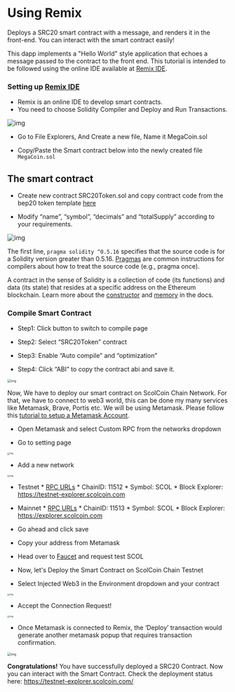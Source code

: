 # Using Remix

Deploys a SRC20 smart contract with a message, and renders it in the front-end. You can interact with the smart contract easily!

This dapp implements a "Hello World" style application that echoes a message passed to the contract to the front end. This tutorial is intended to be followed using the online IDE available at [Remix IDE](https://remix.ethereum.org/).

### Setting up [Remix IDE](https://remix.ethereum.org/)

- Remix is an online IDE to develop smart contracts.
- You need to choose Solidity Compiler and Deploy and Run Transactions.

![img](/assets/remix/0.png)

- Go to File Explorers, And Create a new file, Name it MegaCoin.sol



- Copy/Paste the Smart contract below into the newly created file `MegaCoin.sol`

## The smart contract

- Create new contract SRC20Token.sol and copy contract code from the bep20 token template [here](../SRC20Token.template)

- Modify “name”, “symbol”, “decimals” and “totalSupply” according to your requirements.

![img](/assets/remix/1.png)

The first line, `pragma solidity ^0.5.16` specifies that the source code is for a Solidity version greater than 0.5.16. [Pragmas](https://solidity.readthedocs.io/en/latest/layout-of-source-files.html#pragma) are common instructions for compilers about how to treat the source code (e.g., pragma once).

A contract in the sense of Solidity is a collection of code (its functions) and data (its state) that resides at a specific address on the Ethereum blockchain. Learn more about the [constructor](https://solidity.readthedocs.io/en/latest/contracts.html#constructor) and  [memory](https://solidity.readthedocs.io/en/latest/introduction-to-smart-contracts.html#storage-memory-and-the-stack) in the docs.

### Compile Smart Contract

- Step1: Click button to switch to compile page

- Step2: Select “SRC20Token” contract

- Step3: Enable “Auto compile” and “optimization”

-  Step4: Click “ABI” to copy the contract abi and save it.

<img src="/assets/remix/2.png" alt="img" style="zoom:50%;" />

Now, We have to deploy our smart contract on ScolCoin Chain Network. For that, we have to connect to web3 world, this can be done my many services like Metamask, Brave, Portis etc. We will be using Metamask. Please follow this [tutorial to setup a Metamask Account](../../wallet/metamask.md).

- Open Metamask and select Custom RPC from the networks dropdown

- Go to setting page</br>

<img src="/assets/remix/3.png" alt="img" style="zoom:33%;" />

- Add a new network</br>

<img src="/assets/remix/4.png" alt="img" style="zoom:33%;" /></br>

* Testnet
        * [RPC URLs](../rpc.md)
        * ChainID: 11512
        * Symbol: SCOL
        * Block Explorer: https://testnet-explorer.scolcoin.com

* Mainnet
        * [RPC URLs](../rpc.md)
        * ChainID: 11513
        * Symbol: SCOL
        * Block Explorer: https://explorer.scolcoin.com


- Go ahead and click save
- Copy your address from Metamask

- Head over to [Faucet](https://testnet-explorer.scolcoin.com/faucet-smart) and request test SCOL

- Now, let's Deploy the Smart Contract on ScolCoin Chain Testnet
- Select Injected Web3 in the Environment dropdown and your contract

<img src="/assets/remix/5.png" alt="img" style="zoom:33%;" />

- Accept the Connection Request!

<img src="/assets/remix/6.png" alt="img" style="zoom:33%;" />

- Once Metamask is connected to Remix, the ‘Deploy’ transaction would generate another metamask popup that requires transaction confirmation.

<img src="/assets/remix/7.png" alt="img" style="zoom:50%;" />

**Congratulations!** You have successfully deployed a SRC20 Contract. Now you can interact with the Smart Contract. Check the deployment status here: <https://testnet-explorer.scolcoin.com/>



